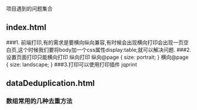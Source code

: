 项目遇到的问题集合
## index.html
###1. 前端打印,有的需求是要横向纵向兼容,有时候会出现横向打印会出现一页空白页,这个时候我们要将body加一个css属性display:table;就可以解决问题.
###2.设置页面打印只能横向打印 纵向打印 纵向@page { size: portrait; } 横向@page { size: landscape; }
###3.打印可以使用打印插件 jqprint

## dataDeduplication.html
### 数组常用的几种去重方法